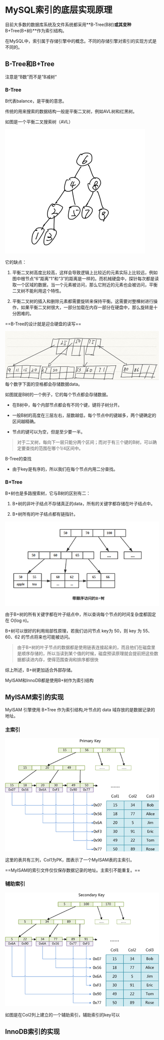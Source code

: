 # MySQL索引的底层实现原理

目前大多数的数据库系统及文件系统都采用**B-Tree(B树)**或其变种**B+Tree(B+树)**作为索引结构。

在MySQL中，索引属于存储引擎中的概念。不同的存储引擎对索引的实现方式是不同的。

## B-Tree和B+Tree

注意是“B数”而不是”B减树“

### B-Tree

B代表balance，是平衡的意思。

传统的用来搜索的数据结构一般是平衡二叉树，例如AVL树和红黑树。

如图是一个平衡二叉搜索树（AVL）

![](pic/Xnip2022-03-09_08-36-15.jpg)

它的缺点：

1. 平衡二叉树高度比较高，这样会导致逻辑上比较近的元素实际上比较远，例如图中根节点“6”距离“1”和“3”的距离是一样的。而机械硬盘中，探针每次都是读取一个区域的数据，当一个元素被访问，那么它附近的元素也会被访问，平衡二叉树不能利用这个特性。

2. 平衡二叉树的插入和删除元素都需要旋转来保持平衡。这需要对整棵树进行操作，如果平衡二叉树很大，一部分加载在内存一部分在硬盘中，那么旋转是十分困难的。

==B-Tree的设计就是迎合硬盘的读写==

![](pic/Xnip2022-03-09_10-35-28.jpg)每个数字下面的空格都会存储数据data。

如图就是B树的一个例子，它的每个节点都会存储数据。

- 在B树中，每个内部节点都会有不同个键，键将子树分开。


- 一般B树的高度在三层左右，层数越低，每个节点中的键越多，两个键确定的区间越精确。

- 节点的键可以为空，但是至少要一半。

> 对于二叉树，每向下一层只能分两个区间；而对于有三个键的B树，可以确定要查找的范围在哪个1/4区间中。

B-Tree的查找

- 由于key是有序的，所以我们在每个节点内用二分查找。

### B+Tree

B+树也是多路搜索树，它与B树的区别有二：

1. B+树的非叶子结点不存储真正的data，所有的关键字都存储在叶子结点中。

2. B+树所有的叶子结点都有链指针。

![](pic/aHR0cHM6Ly91cGxvYWQtaW1hZ2VzLmppYW5zaHUuaW8vdXBsb2FkX2ltYWdlcy8xNDQ2MDg3LTg5MTkwOTQzNzk0M2Q4ODg.png)

由于B+树的所有关键字都在叶子结点中，所以查询每个节点的时间复杂度都固定在 O(log n)。

B+树可以很好的利用局部性原理，若我们访问节点 key为 50，则 key 为 55、60、62 的节点将来也可能被访问。

> 由于B+树的叶子节点的数据都是使用链表连接起来的，而且他们在磁盘里是顺序存储的，所以当读到某个值的时候，磁盘预读原理就会提前把这些数据都读进内存，使得范围查询和排序都很快

综上所述，B+树更加适合外部存储。

MyISAM和InnoDB都是使用B+树作为索引结构

## MyISAM索引的实现

MyISAM 引擎使用 B+Tree 作为索引结构,叶节点的 data 域存放的是数据记录的地址。

### 主索引

![](pic/20150527164101257.png)

这里的表共有三列，Col1为PK，图表示了一个MyISAM表的主索引。

==MyISAM的索引文件仅仅保存数据记录的地址。主索引不能重复。==

### 辅助索引

![](pic/20150527165118887.png)

如图是在Col2列上建立的一个辅助索引，辅助索引的key可以

## InnoDB索引的实现